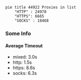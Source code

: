 
```mermaid
pie title 44922 Proxies in list
    "HTTP" : 24978
    "HTTPS": 6665
    "SOCKS" : 18468
```

### Some Info
#### Average Timeout

- mixed: 3.0s
- http: 1.5s
- https: 8.6s
- socks: 6.3s